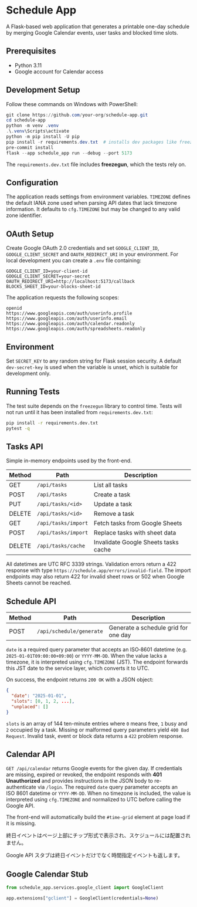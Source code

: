 # Schedule App

A Flask-based web application that generates a printable one-day schedule by merging Google Calendar events, user tasks and blocked time slots.

## Prerequisites

- Python 3.11
- Google account for Calendar access

## Development Setup

Follow these commands on Windows with PowerShell:

```powershell
git clone https://github.com/your-org/schedule-app.git
cd schedule-app
python -m venv .venv
.\.venv\Scripts\activate
python -m pip install -U pip
pip install -r requirements.dev.txt  # installs dev packages like freezegun
pre-commit install
flask --app schedule_app run --debug --port 5173
```

The `requirements.dev.txt` file includes **freezegun**, which the tests rely on.

## Configuration

The application reads settings from environment variables. `TIMEZONE` defines
the default IANA zone used when parsing API dates that lack timezone
information. It defaults to `cfg.TIMEZONE` but may be changed to any valid zone
identifier.

## OAuth Setup

Create Google OAuth 2.0 credentials and set `GOOGLE_CLIENT_ID`,
`GOOGLE_CLIENT_SECRET` and `OAUTH_REDIRECT_URI` in your environment. For local
development you can create a `.env` file containing:

```env
GOOGLE_CLIENT_ID=your-client-id
GOOGLE_CLIENT_SECRET=your-secret
OAUTH_REDIRECT_URI=http://localhost:5173/callback
BLOCKS_SHEET_ID=your-blocks-sheet-id
```

The application requests the following scopes:

```
openid
https://www.googleapis.com/auth/userinfo.profile
https://www.googleapis.com/auth/userinfo.email
https://www.googleapis.com/auth/calendar.readonly
https://www.googleapis.com/auth/spreadsheets.readonly
```

## Environment

Set `SECRET_KEY` to any random string for Flask session security. A default
`dev-secret-key` is used when the variable is unset, which is suitable for
development only.

## Running Tests

The test suite depends on the `freezegun` library to control time. Tests will
not run until it has been installed from `requirements.dev.txt`:

```bash
pip install -r requirements.dev.txt
pytest -q
```


## Tasks API

Simple in-memory endpoints used by the front-end.

| Method | Path | Description |
| ------ | ---- | ----------- |
| GET | `/api/tasks` | List all tasks |
| POST | `/api/tasks` | Create a task |
| PUT | `/api/tasks/<id>` | Update a task |
| DELETE | `/api/tasks/<id>` | Remove a task |
| GET | `/api/tasks/import` | Fetch tasks from Google Sheets |
| POST | `/api/tasks/import` | Replace tasks with sheet data |
| DELETE | `/api/tasks/cache` | Invalidate Google Sheets tasks cache |

All datetimes are UTC RFC 3339 strings. Validation errors return a 422 response with type `https://schedule.app/errors/invalid-field`. The import endpoints may also return 422 for invalid sheet rows or 502 when Google Sheets cannot be reached.

## Schedule API

| Method | Path | Description |
| ------ | ---- | ----------- |
| POST | `/api/schedule/generate` | Generate a schedule grid for one day |

`date` is a required query parameter that accepts an ISO‑8601 datetime
(e.g. `2025-01-01T09:00:00+09:00`) or `YYYY-MM-DD`. When the value lacks a
timezone, it is interpreted using `cfg.TIMEZONE` (JST). The endpoint forwards
this JST date to the service layer, which converts it to UTC.
<!-- TODO: support selecting different scheduling algorithms -->
On success, the endpoint returns `200 OK` with a JSON object:


```json
{
  "date": "2025-01-01",
  "slots": [0, 1, 2, ...],
  "unplaced": []
}
```

`slots` is an array of 144 ten-minute entries where `0` means free, `1` busy and
`2` occupied by a task. Missing or malformed query parameters yield
`400 Bad Request`. Invalid task, event or block data returns a `422` problem
response.


## Calendar API

`GET /api/calendar` returns Google events for the given day. If credentials are
missing, expired or revoked, the endpoint responds with **401 Unauthorized** and
provides instructions in the JSON body to re-authenticate via `/login`.
The required `date` query parameter accepts an ISO 8601 datetime or
`YYYY-MM-DD`. When no timezone is included, the value is interpreted using
`cfg.TIMEZONE` and normalized to UTC before calling the
Google API.

The front-end will automatically build the `#time-grid` element at page load if
it is missing.

終日イベントはページ上部にチップ形式で表示され、スケジュールには配置されません。

Google API スタブは終日イベントだけでなく時間指定イベントも返します。


## Google Calendar Stub

```python
from schedule_app.services.google_client import GoogleClient

app.extensions["gclient"] = GoogleClient(credentials=None)
```

